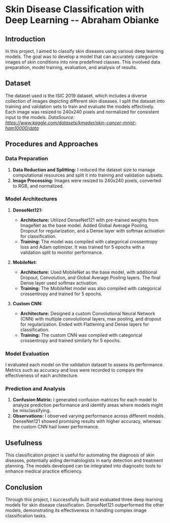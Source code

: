 # Skin Disease Classification with Deep Learning -- Abraham Obianke 

## Introduction

In this project, I aimed to classify skin diseases using various deep learning models. The goal was to develop a model that can accurately categorize images of skin conditions into nine predefined classes. This involved data preparation, model training, evaluation, and analysis of results.

## Dataset

The dataset used is the ISIC 2019 dataset, which includes a diverse collection of images depicting different skin diseases. I split the dataset into training and validation sets to train and evaluate the models effectively. Each image was resized to 240x240 pixels and normalized for consistent input to the models.
*DataSource: https://www.kaggle.com/datasets/kmader/skin-cancer-mnist-ham10000/data*

## Procedures and Approaches

### Data Preparation

1. **Data Reduction and Splitting:** I reduced the dataset size to manage computational resources and split it into training and validation subsets.
2. **Image Processing:** Images were resized to 240x240 pixels, converted to RGB, and normalized.

### Model Architectures

1. **DenseNet121:**
   - **Architecture:** Utilized DenseNet121 with pre-trained weights from ImageNet as the base model. Added Global Average Pooling, Dropout for regularization, and a Dense layer with softmax activation for classification.
   - **Training:** The model was compiled with categorical crossentropy loss and Adam optimizer. It was trained for 5 epochs with a validation split to monitor performance.

2. **MobileNet:**
   - **Architecture:** Used MobileNet as the base model, with additional Dropout, Convolution, and Global Average Pooling layers. The final Dense layer used softmax activation.
   - **Training:** The MobileNet model was also compiled with categorical crossentropy and trained for 5 epochs.

3. **Custom CNN:**
   - **Architecture:** Designed a custom Convolutional Neural Network (CNN) with multiple convolutional layers, max pooling, and dropout for regularization. Ended with Flattening and Dense layers for classification.
   - **Training:** The custom CNN was compiled with categorical crossentropy and trained similarly for 5 epochs.

### Model Evaluation

I evaluated each model on the validation dataset to assess its performance. Metrics such as accuracy and loss were recorded to compare the effectiveness of each architecture.

### Prediction and Analysis

1. **Confusion Matrix:** I generated confusion matrices for each model to analyze prediction performance and identify areas where models might be misclassifying.
2. **Observations:** I observed varying performance across different models. DenseNet121 showed promising results with higher accuracy, whereas the custom CNN had lower performance. 

## Usefulness

This classification project is useful for automating the diagnosis of skin diseases, potentially aiding dermatologists in early detection and treatment planning. The models developed can be integrated into diagnostic tools to enhance medical practice efficiency.

## Conclusion

Through this project, I successfully built and evaluated three deep learning models for skin disease classification. DenseNet121 outperformed the other models, demonstrating its effectiveness in handling complex image classification tasks.
